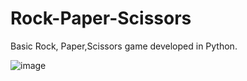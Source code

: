 # Rock-Paper-Scissors
Basic Rock, Paper,Scissors game developed in Python.


![image](https://github.com/rizacan-ozcan/Rock-Paper-Scissors/assets/159938012/e4bf8417-1549-42d5-97f2-0a97ab099bc8)
